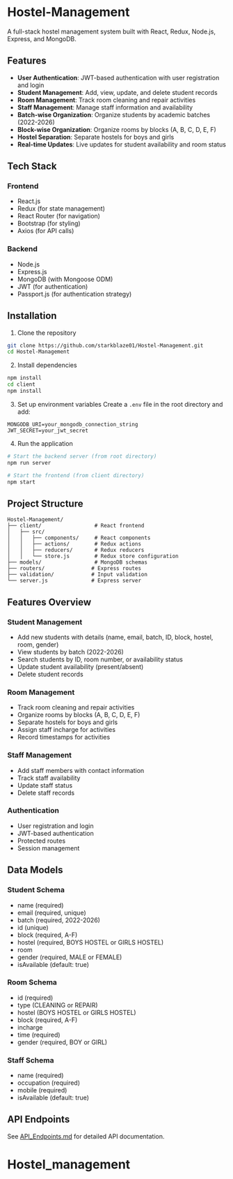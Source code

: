 
# Hostel-Management

A full-stack hostel management system built with React, Redux, Node.js, Express, and MongoDB.

## Features

- **User Authentication**: JWT-based authentication with user registration and login
- **Student Management**: Add, view, update, and delete student records
- **Room Management**: Track room cleaning and repair activities
- **Staff Management**: Manage staff information and availability
- **Batch-wise Organization**: Organize students by academic batches (2022-2026)
- **Block-wise Organization**: Organize rooms by blocks (A, B, C, D, E, F)
- **Hostel Separation**: Separate hostels for boys and girls
- **Real-time Updates**: Live updates for student availability and room status

## Tech Stack

### Frontend
- React.js
- Redux (for state management)
- React Router (for navigation)
- Bootstrap (for styling)
- Axios (for API calls)

### Backend
- Node.js
- Express.js
- MongoDB (with Mongoose ODM)
- JWT (for authentication)
- Passport.js (for authentication strategy)

## Installation

1. Clone the repository
```bash
git clone https://github.com/starkblaze01/Hostel-Management.git
cd Hostel-Management
```

2. Install dependencies
```bash
npm install
cd client
npm install
```

3. Set up environment variables
Create a `.env` file in the root directory and add:
```
MONGODB_URI=your_mongodb_connection_string
JWT_SECRET=your_jwt_secret
```

4. Run the application
```bash
# Start the backend server (from root directory)
npm run server

# Start the frontend (from client directory)
npm start
```

## Project Structure

```
Hostel-Management/
├── client/                 # React frontend
│   ├── src/
│   │   ├── components/     # React components
│   │   ├── actions/        # Redux actions
│   │   ├── reducers/       # Redux reducers
│   │   └── store.js        # Redux store configuration
├── models/                 # MongoDB schemas
├── routers/               # Express routes
├── validation/            # Input validation
└── server.js              # Express server
```

## Features Overview

### Student Management
- Add new students with details (name, email, batch, ID, block, hostel, room, gender)
- View students by batch (2022-2026)
- Search students by ID, room number, or availability status
- Update student availability (present/absent)
- Delete student records

### Room Management
- Track room cleaning and repair activities
- Organize rooms by blocks (A, B, C, D, E, F)
- Separate hostels for boys and girls
- Assign staff incharge for activities
- Record timestamps for activities

### Staff Management
- Add staff members with contact information
- Track staff availability
- Update staff status
- Delete staff records

### Authentication
- User registration and login
- JWT-based authentication
- Protected routes
- Session management

## Data Models

### Student Schema
- name (required)
- email (required, unique)
- batch (required, 2022-2026)
- id (unique)
- block (required, A-F)
- hostel (required, BOYS HOSTEL or GIRLS HOSTEL)
- room
- gender (required, MALE or FEMALE)
- isAvailable (default: true)

### Room Schema
- id (required)
- type (CLEANING or REPAIR)
- hostel (BOYS HOSTEL or GIRLS HOSTEL)
- block (required, A-F)
- incharge
- time (required)
- gender (required, BOY or GIRL)

### Staff Schema
- name (required)
- occupation (required)
- mobile (required)
- isAvailable (default: true)

## API Endpoints

See [API_Endpoints.md](API_Endpoints.md) for detailed API documentation.






# Hostel_management
